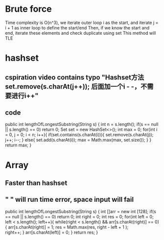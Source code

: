 # Brute force
Time complexity is O(n^3), we iterate outer loop i as the start, and iterate j = i + 1 as inner loop to define the start/end
Then, if we know the start and end, iterate these elements and check duplicate using set
This method will TLE

# hashset
## cspiration video contains typo "Hashset方法set.remove(s.charAt(j++)); 后面加一个i - -，不需要进行i++" 
## code
 public int lengthOfLongestSubstring(String s) {
        int n = s.length();
        if(s == null || s.length() == 0) return 0;
        Set<Character> set = new HashSet<>();
        int max = 0;
        for(int i = 0, j = 0; i < n; i++){
            if(set.contains(s.charAt(i))){
                set.remove(s.charAt(j));
                j++;
                i--;
            }
            else{
                set.add(s.charAt(i));
                max = Math.max(max, set.size());
            }
        }
        return max;
    }
    
# Array
## Faster than hashset
## " " will run time error, space input will fail
public int lengthOfLongestSubstring(String s) {
        int []arr = new int [128];
        if(s == null || s.length() == 0) return 0;
        int right = 0;
        int res = 0;
        for(int left = 0; left < s.length(); left++){
            while(right < s.length() && arr[s.charAt(right)] == 0){
                arr[s.charAt(right)] = 1;
                res = Math.max(res, right - left + 1 );               
                right++;
            }
            arr[s.charAt(left)] = 0;
        }
        return res;
    }
    
